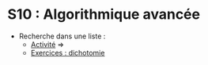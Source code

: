 # S10 : Algorithmique avancée

* Recherche dans une liste : 
  * [Activité](https://notebook.basthon.fr/?from=https://raw.githubusercontent.com/thfruchart/1nsi/main/S10/ACTIVITE_recherche_liste.ipynb) => [](https://notebook.basthon.fr/?from=https://raw.githubusercontent.com/thfruchart/1nsi/main/S10/ACTIVITE_recherche_liste_CORR.ipynb)
  * [Exercices : dichotomie](https://notebook.basthon.fr/?from=https://raw.githubusercontent.com/thfruchart/1nsi/main/S10/EXERCICES_Dichotomie.ipynb)
